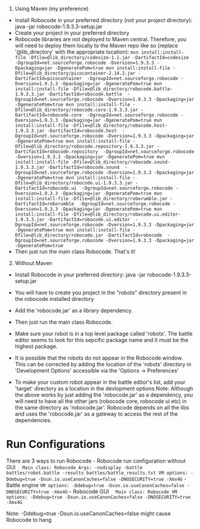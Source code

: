 1) Using Maven (my preference)
- Install Robocode in your preferred directory (not your project directory): java -jar robocode-1.9.3.3-setup.jar
- Create your project in your preferred directory
- Robocode libraries are not deployed to Maven central. Therefore, you will need to deploy them locally to the Maven repo like so (replace '@lib_directory' with the appropriate location):
``mvn install:install-file -Dfile=@lib_directory/codesize-1.1.jar -DartifactId=codesize  -DgroupId=net.sourceforge.robocode -Dversion=1.9.3.3 -Dpackaging=jar -DgeneratePom=true
mvn install:install-file -Dfile=@lib_directory/picocontainer-2.14.2.jar -DartifactId=picocontainer  -DgroupId=net.sourceforge.robocode -Dversion=1.9.3.3 -Dpackaging=jar -DgeneratePom=true
mvn install:install-file -Dfile=@lib_directory/robocode.battle-1.9.3.3.jar -DartifactId=robocode.battle  -DgroupId=net.sourceforge.robocode -Dversion=1.9.3.3 -Dpackaging=jar -DgeneratePom=true
mvn install:install-file -Dfile=@lib_directory/robocode.core-1.9.3.3.jar -DartifactId=robocode.core  -DgroupId=net.sourceforge.robocode -Dversion=1.9.3.3 -Dpackaging=jar -DgeneratePom=true
mvn install:install-file -Dfile=@lib_directory/robocode.host-1.9.3.3.jar -DartifactId=robocode.host  -DgroupId=net.sourceforge.robocode -Dversion=1.9.3.3 -Dpackaging=jar -DgeneratePom=true
mvn install:install-file -Dfile=@lib_directory/robocode.repository-1.9.3.3.jar -DartifactId=robocode.repository  -DgroupId=net.sourceforge.robocode -Dversion=1.9.3.3 -Dpackaging=jar -DgeneratePom=true
mvn install:install-file -Dfile=@lib_directory/robocode.sound-1.9.3.3.jar -DartifactId=robocode.sound  -DgroupId=net.sourceforge.robocode -Dversion=1.9.3.3 -Dpackaging=jar -DgeneratePom=true
mvn install:install-file -Dfile=@lib_directory/robocode.ui-1.9.3.3.jar -DartifactId=robocode.ui  -DgroupId=net.sourceforge.robocode -Dversion=1.9.3.3 -Dpackaging=jar -DgeneratePom=true
mvn install:install-file -Dfile=@lib_directory/roborumble.jar -DartifactId=roborumble  -DgroupId=net.sourceforge.robocode -Dversion=1.9.3.3 -Dpackaging=jar -DgeneratePom=true
mvn install:install-file -Dfile=@lib_directory/robocode.ui.editor-1.9.3.3.jar -DartifactId=robocode.ui.editor  -DgroupId=net.sourceforge.robocode -Dversion=1.9.3.3 -Dpackaging=jar -DgeneratePom=true
mvn install:install-file -Dfile=@lib_directory/robocode.jar -DartifactId=robocode  -DgroupId=net.sourceforge.robocode -Dversion=1.9.3.3 -Dpackaging=jar -DgeneratePom=true
``
- Then just run the main class Robocode. That's it!
 
2) Without Maven
- Install Robocode in your preferred directory: java -jar robocode-1.9.3.3-setup.jar
- You will have to create you project in the "robots" directory present in the robocode installed directory
- Add the 'robocode.jar' as a library dependency. 
- Then just run the main class Robocode.

- Make sure your robot is in a top level package called 'robots'. The battle editor seems to look for this sepcific package name and it must be the highest package.
- It is possible that the robots do not appear in the Robocode window. This can be corrected by adding the location of the 'robots' directory in 'Development Options' accessible via the 'Options -> Preferences'
- To make your custom robot appear in the battle editor's list, add your 'target' directory as a location in the devlopment options 
Note: Although the above works by just adding the 'robocode.jar' as a dependency, you will need to have all the other jars (robocode core, robocode ui etc) in the same directory as 'robocode.jar'. Robocode depends on all the libs and uses the 'robocode.jar' as a gateway to access the rest of the dependencies.


# Run Configurations
There are 3 ways to run Robocode
    - Robocode run configuration without GUI
        ``  Main class: Robocode
            Args: -nodisplay -battle battles/robot.battle -results battles/battle_results.txt
            VM options: -Ddebug=true -Dsun.io.useCanonCaches=false -DNOSECURITY=true -Xmx4G``
    - Battle engine
        ``VM options: -Ddebug=true -Dsun.io.useCanonCaches=false -DNOSECURITY=true -Xmx4G``
    - Robocode GUI 
        ``  Main class: Robocode
            VM options: -Ddebug=true -Dsun.io.useCanonCaches=false -DNOSECURITY=true -Xmx4G``

Note: -Ddebug=true -Dsun.io.useCanonCaches=false might cause Robocode to hang            
